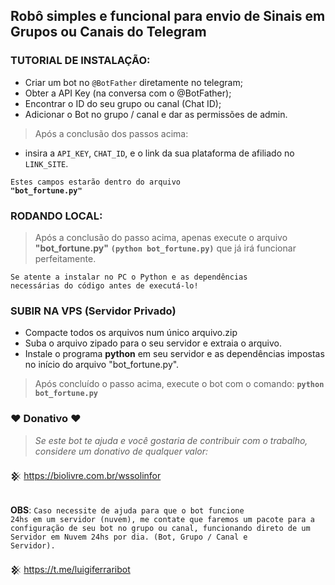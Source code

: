 ## Robô simples e funcional para envio de Sinais em Grupos ou Canais do Telegram

### TUTORIAL DE INSTALAÇÃO:

* Criar um bot no <code>@BotFather</code> diretamente no telegram;
* Obter a API Key (na conversa com o @BotFather);
* Encontrar o ID do seu grupo ou canal (Chat ID);
* Adicionar o Bot no grupo / canal e dar as permissões de admin.

> Após a conclusão dos passos acima:
* insira a <code>API_KEY</code>, <code>CHAT_ID</code>, e o link da sua plataforma de afiliado no <code>LINK_SITE</code>.

<code>Estes campos estarão dentro do arquivo <b>"bot_fortune.py"</b></code>
### RODANDO LOCAL:
> Após a conclusão do passo acima, apenas execute o arquivo <b>"bot_fortune.py"</b> <b><code>(python bot_fortune.py)</code></b> que já irá funcionar perfeitamente.

<code>Se atente a instalar no PC o Python e as dependências necessárias do código antes de executá-lo!</code>

### SUBIR NA VPS (Servidor Privado)

* Compacte todos os arquivos num único arquivo.zip 
* Suba o arquivo zipado para o seu servidor e extraia o arquivo.
* Instale o programa <b>python</b> em seu servidor e as dependências impostas no início do arquivo "bot_fortune.py".

> Após concluído o passo acima, execute o bot com o comando: <b><code>python bot_fortune.py</code></b>

### ♥ Donativo ♥

> <i>Se este bot te ajuda e você gostaria de contribuir com o trabalho, considere um donativo de qualquer valor:</i>

𒆜 https://biolivre.com.br/wssolinfor

<br><b>OBS</b>: <code>Caso necessite de ajuda para que o bot funcione 24hs em um servidor (nuvem), me contate que faremos um pacote para a configuração de seu bot no grupo ou canal, funcionando direto de um Servidor em Nuvem 24hs por dia. (Bot, Grupo / Canal e Servidor).</code></br>

𒆜 https://t.me/luigiferraribot
